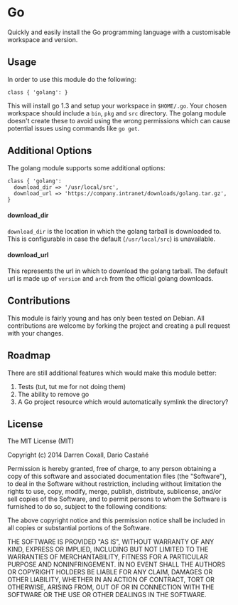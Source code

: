 # Go
Quickly and easily install the Go programming language with a customisable workspace and version.

## Usage
In order to use this module do the following:

    class { 'golang': }

This will install go 1.3 and setup your workspace in `$HOME/.go`. Your chosen workspace should include a `bin`, `pkg` and `src` directory. The golang module doesn't create these to avoid using the wrong permissions which can cause potential issues using commands like `go get`.

## Additional Options
The golang module supports some additional options:

    class { 'golang':
      download_dir => '/usr/local/src',
      download_url => 'https://company.intranet/downloads/golang.tar.gz',
    }

#### download_dir
`download_dir` is the location in which the golang tarball is downloaded to. This is configurable in case the default (`/usr/local/src`) is unavailable.

#### download_url
This represents the url in which to download the golang tarball. The default url is made up of `version` and `arch` from the official golang downloads.

## Contributions
This module is fairly young and has only been tested on Debian. All contributions are welcome by forking the project and creating a pull request with your changes.

## Roadmap
There are still additional features which would make this module better:

1. Tests (tut, tut me for not doing them)
2. The ability to remove go
3. A Go project resource which would automatically symlink the directory?

## License

The MIT License (MIT)

Copyright (c) 2014 Darren Coxall, Dario Castañé

Permission is hereby granted, free of charge, to any person obtaining a copy
of this software and associated documentation files (the "Software"), to deal
in the Software without restriction, including without limitation the rights
to use, copy, modify, merge, publish, distribute, sublicense, and/or sell
copies of the Software, and to permit persons to whom the Software is
furnished to do so, subject to the following conditions:

The above copyright notice and this permission notice shall be included in all
copies or substantial portions of the Software.

THE SOFTWARE IS PROVIDED "AS IS", WITHOUT WARRANTY OF ANY KIND, EXPRESS OR
IMPLIED, INCLUDING BUT NOT LIMITED TO THE WARRANTIES OF MERCHANTABILITY,
FITNESS FOR A PARTICULAR PURPOSE AND NONINFRINGEMENT. IN NO EVENT SHALL THE
AUTHORS OR COPYRIGHT HOLDERS BE LIABLE FOR ANY CLAIM, DAMAGES OR OTHER
LIABILITY, WHETHER IN AN ACTION OF CONTRACT, TORT OR OTHERWISE, ARISING FROM,
OUT OF OR IN CONNECTION WITH THE SOFTWARE OR THE USE OR OTHER DEALINGS IN THE
SOFTWARE.
